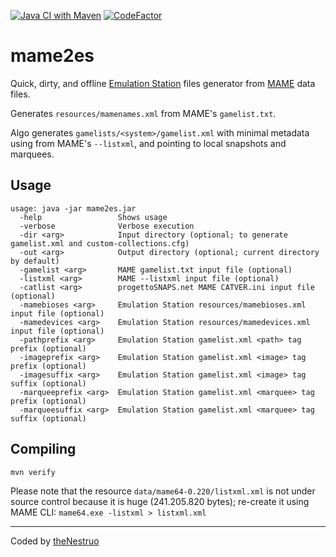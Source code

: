 [![Java CI with Maven](https://github.com/theNestruo/mame2es/workflows/Java%20CI%20with%20Maven/badge.svg)](https://github.com/theNestruo/mame2es/actions)
[![CodeFactor](https://www.codefactor.io/repository/github/thenestruo/mame2es/badge/master)](https://www.codefactor.io/repository/github/thenestruo/mame2es/overview/master)

# mame2es
Quick, dirty, and offline [Emulation Station](https://github.com/jrassa/EmulationStation) files generator from [MAME](https://github.com/mamedev/mame) data files.

Generates `resources/mamenames.xml` from MAME's `gamelist.txt`.

Algo generates `gamelists/<system>/gamelist.xml` with minimal metadata using from MAME's `--listxml`, and pointing to local snapshots and marquees.

## Usage

```
usage: java -jar mame2es.jar
  -help                 Shows usage
  -verbose              Verbose execution
  -dir <arg>            Input directory (optional; to generate gamelist.xml and custom-collections.cfg)
  -out <arg>            Output directory (optional; current directory by default)
  -gamelist <arg>       MAME gamelist.txt input file (optional)
  -listxml <arg>        MAME --listxml input file (optional)
  -catlist <arg>        progettoSNAPS.net MAME CATVER.ini input file (optional)
  -mamebioses <arg>     Emulation Station resources/mamebioses.xml input file (optional)
  -mamedevices <arg>    Emulation Station resources/mamedevices.xml input file (optional)
  -pathprefix <arg>     Emulation Station gamelist.xml <path> tag prefix (optional)
  -imageprefix <arg>    Emulation Station gamelist.xml <image> tag prefix (optional)
  -imagesuffix <arg>    Emulation Station gamelist.xml <image> tag suffix (optional)
  -marqueeprefix <arg>  Emulation Station gamelist.xml <marquee> tag prefix (optional)
  -marqueesuffix <arg>  Emulation Station gamelist.xml <marquee> tag suffix (optional)
```

## Compiling

`mvn verify`

Please note that the resource `data/mame64-0.220/listxml.xml` is not under source control because it is huge (241.205.820 bytes); re-create it using MAME CLI: `mame64.exe -listxml > listxml.xml`

---

Coded by [theNestruo](theNestruo@gmail.com)
